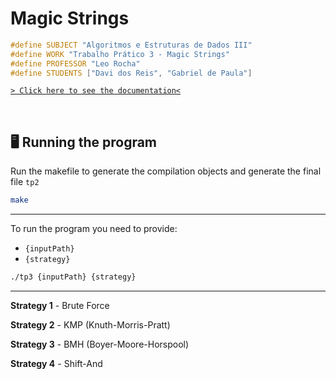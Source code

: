 # Magic Strings

```c
#define SUBJECT "Algoritmos e Estruturas de Dados III"
#define WORK "Trabalho Prático 3 - Magic Strings"
#define PROFESSOR "Leo Rocha"
#define STUDENTS ["Davi dos Reis", "Gabriel de Paula"]
```

[`> Click here to see the documentation<`](./docs)

&nbsp;

## 🖥 Running the program

Run the makefile to generate the compilation objects and generate the final file `tp2`

```bash
make
```

---

To run the program you need to provide:

- `{inputPath}`
- `{strategy}`

```bash
./tp3 {inputPath} {strategy}
```

---

**Strategy 1** - Brute Force

**Strategy 2** - KMP (Knuth-Morris-Pratt)

**Strategy 3** - BMH (Boyer-Moore-Horspool)

**Strategy 4** - Shift-And
